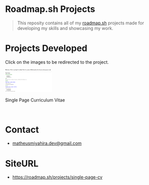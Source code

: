 # Roadmap.sh Projects
> This reposity contains all of my [roadmap.sh](https://roadmap.sh/) projects made for developing my skills and showcasing my work.

# Projects Developed

Click on the images to be redirected to the project.

<a href='Front-End Projects/Single-Page-CV'>
  <img width="30%" src="assets/Single-Page-CV.png" alt="Single Page CV">
</a>

Single Page Curriculum Vitae

 <br>
 

# Contact
- matheusmiyahira.dev@gmail.com

# SiteURL
- https://roadmap.sh/projects/single-page-cv


